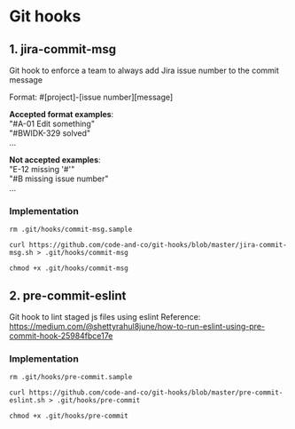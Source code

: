 # Git hooks

## 1. jira-commit-msg

Git hook to enforce a team to always add Jira issue number to the commit message

Format: #[project]-[issue number][message]

**Accepted format examples**:  
"#A-01 Edit something"  
"#BWIDK-329 solved"  
...

**Not accepted examples**:  
"E-12 missing '#'"  
"#B missing issue number"  
... 

### Implementation

```
rm .git/hooks/commit-msg.sample

curl https://github.com/code-and-co/git-hooks/blob/master/jira-commit-msg.sh > .git/hooks/commit-msg

chmod +x .git/hooks/commit-msg
```

## 2. pre-commit-eslint

Git hook to lint staged js files using eslint
Reference: https://medium.com/@shettyrahul8june/how-to-run-eslint-using-pre-commit-hook-25984fbce17e

### Implementation

```
rm .git/hooks/pre-commit.sample

curl https://github.com/code-and-co/git-hooks/blob/master/pre-commit-eslint.sh > .git/hooks/pre-commit

chmod +x .git/hooks/pre-commit
```
